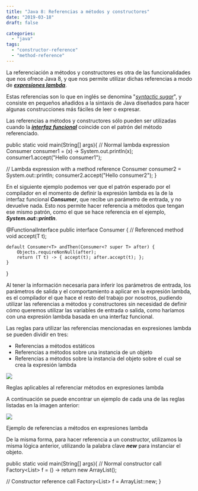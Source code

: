 ```yaml
---
title: "Java 8: Referencias a métodos y constructores"
date: "2019-03-18"
draft: false

categories:
  - "java"
tags:
  - "constructor-reference"
  - "method-reference"
---
```


La referenciación a métodos y constructores es otra de las funcionalidades que nos ofrece Java 8, y que nos permite utilizar dichas referencias a modo de [](https://davidfuentes.blog/2019/02/03/java-8-expresiones-lambda/)**_[expresiones lambda](https://davidfuentes.blog/2019/02/03/java-8-expresiones-lambda/)_**.

Estas referencias son lo que en inglés se denomina "_[syntactic sugar](https://en.wikipedia.org/wiki/Syntactic_sugar)_", y consiste en pequeños añadidos a la sintaxis de Java diseñados para hacer algunas construcciones más fáciles de leer o expresar.

Las referencias a métodos y constructores sólo pueden ser utilizadas cuando la [**_interfaz funcional_**](https://davidfuentes.blog/2019/03/11/java-8-interfaces-funcionales/) coincide con el patrón del método referenciado.

public static void main(String\[\] args){
   // Normal lambda expression
   Consumer<String> consumer1 = (x) -> System.out.println(x);
   consumer1.accept("Hello consumer1");

   // Lambda expression with a method reference
   Consumer<String> consumer2 = System.out::println;
   consumer2.accept("Hello consumer2");
}

En el siguiente ejemplo podemos ver que el patrón esperado por el compilador en el momento de definir la expresión lambda es la de la interfaz funcional **_Consumer<T>_**, que recibe un parámetro de entrada, y no devuelve nada. Esto nos permite hacer referencia a métodos que tengan ese mismo patrón, como el que se hace referencia en el ejemplo, **_System.out::println_**.

@FunctionalInterface
public interface Consumer<T> {
    // Referenced method
    void accept(T t);

    default Consumer<T> andThen(Consumer<? super T> after) {
        Objects.requireNonNull(after);
        return (T t) -> { accept(t); after.accept(t); };
    }
}

Al tener la información necesaria para inferir los parámetros de entrada, los parámetros de salida y el comportamiento a aplicar en la expresión lambda, es el compilador el que hace el resto del trabajo por nosotros, pudiendo utilizar las referencias a métodos y constructores sin necesidad de definir cómo queremos utilizar las variables de entrada o salida, como haríamos con una expresión lambda basada en una interfaz funcional.

Las reglas para utilizar las referencias mencionadas en expresiones lambda se pueden dividir en tres:

- Referencias a métodos estáticos
- Referencias a métodos sobre una instancia de un objeto
- Referencias a métodos sobre la instancia del objeto sobre el cual se crea la expresión lambda

![](https://lh6.googleusercontent.com/V7jgH1uQLvBqQ6Zqgwl1aGTIEVzbVKkrqa2IYNaUQFlmjg-ad15Gn_hppQ-jEP_sEsKYDVvHzK7bzWJMpJcjEuZDxkMbMtvjnUAf9rU_YelxLzvtKDP_lIN784quBPX3bdIipNsCowoaA7sczg)


Reglas aplicables al referenciar métodos en expresiones lambda

A continuación se puede encontrar un ejemplo de cada una de las reglas listadas en la imagen anterior:

![](https://lh3.googleusercontent.com/eoio3bA8J5g9rRqPHELu4skE4P0LaiFGKc_Nsz83q5rjMvoES_01GLLCt9b6aECwtEnQhyt79yJf3e1_QG6tgtg22SjbV6qduPonLnxemQJlklLTfBP9eY0AZwbPQ3J4UDgLddX6wwba0yN36w)

Ejemplo de referencias a métodos en expresiones lambda

De la misma forma, para hacer referencia a un constructor, utilizamos la misma lógica anterior, utilizando la palabra clave _**new**_ para instanciar el objeto.

public static void main(String\[\] args){
   // Normal constructor call
   Factory<List<String>> f = () -> return new ArrayList<String>();

   // Constructor reference call
   Factory<List<String>> f = ArrayList<String>::new;
}
